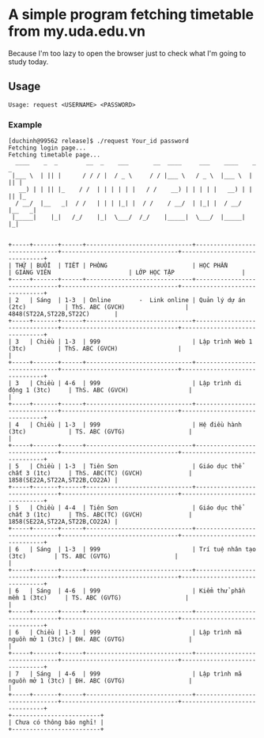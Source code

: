 # A simple program fetching timetable from my.uda.edu.vn

Because I'm too lazy to open the browser just to check what I'm going to study today.

## Usage

```Usage: request <USERNAME> <PASSWORD>```

### Example

``` 
[duchinh@99562 release]$ ./request Your_id password
Fetching login page...
Fetching timetable page...
  ____    _  _        __  _    ___       __  ____     ___    ____    _  _   
 |___ \  | || |      / / / |  / _ \     / / |___ \   / _ \  |___ \  | || |  
   __) | | || |_    / /  | | | | | |   / /    __) | | | | |   __) | | || |_ 
  / __/  |__   _|  / /   | | | |_| |  / /    / __/  | |_| |  / __/  |__   _|
 |_____|    |_|   /_/    |_|  \___/  /_/    |_____|  \___/  |_____|    |_|  
                                                                            

+-----+-------+------+------------------------------+-------------------------------+---------------------------------+-------------------------------+
| THỨ | BUỔI  | TIẾT | PHÒNG                        | HỌC PHẦN                      | GIẢNG VIÊN                      | LỚP HỌC TẬP                   |
+-----+-------+------+------------------------------+-------------------------------+---------------------------------+-------------------------------+
| 2   | Sáng  | 1-3  | Online        -  Link online | Quản lý dự án (2tc)           | ThS. ABC (GVCH)                 | 4848(ST22A,ST22B,ST22C)       |
+-----+-------+------+------------------------------+-------------------------------+---------------------------------+-------------------------------+
| 3   | Chiều | 1-3  | 999                          | Lập trình Web 1 (3tc)         | ThS. ABC (GVCH)                 |                               |
+-----+-------+------+------------------------------+-------------------------------+---------------------------------+-------------------------------+
| 3   | Chiều | 4-6  | 999                          | Lập trình di động 1 (3tc)     | ThS. ABC (GVCH)                 |                               |
+-----+-------+------+------------------------------+-------------------------------+---------------------------------+-------------------------------+
| 4   | Chiều | 1-3  | 999                          | Hệ điều hành (3tc)            | TS. ABC (GVTG)                  |                               |
+-----+-------+------+------------------------------+-------------------------------+---------------------------------+-------------------------------+
| 5   | Chiều | 1-3  | Tiên Sơn                     | Giáo dục thể chất 3 (1tc)     | ThS. ABC(TC) (GVCH)             | 1858(SE22A,ST22A,ST22B,CO22A) |
+-----+-------+------+------------------------------+-------------------------------+---------------------------------+-------------------------------+
| 5   | Chiều | 4-4  | Tiên Sơn                     | Giáo dục thể chất 3 (1tc)     | ThS. ABC(TC) (GVCH)             | 1858(SE22A,ST22A,ST22B,CO22A) |
+-----+-------+------+------------------------------+-------------------------------+---------------------------------+-------------------------------+
| 6   | Sáng  | 1-3  | 999                          | Trí tuệ nhân tạo (3tc)        | TS. ABC (GVTG)                  |                               |
+-----+-------+------+------------------------------+-------------------------------+---------------------------------+-------------------------------+
| 6   | Sáng  | 4-6  | 999                          | Kiểm thử phần mềm 1 (3tc)     | TS. ABC (GVTG)                  |                               |
+-----+-------+------+------------------------------+-------------------------------+---------------------------------+-------------------------------+
| 6   | Chiều | 1-3  | 999                          | Lập trình mã nguồn mở 1 (3tc) | ĐH. ABC (GVTG)                  |                               |
+-----+-------+------+------------------------------+-------------------------------+---------------------------------+-------------------------------+
| 7   | Sáng  | 4-6  | 999                          | Lập trình mã nguồn mở 1 (3tc) | ĐH. ABC (GVTG)                  |                               |
+-----+-------+------+------------------------------+-------------------------------+---------------------------------+-------------------------------+
+-------------------------+
| Chưa có thông báo nghỉ! |
+-------------------------+
```
